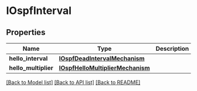 # IOspfInterval

## Properties
Name | Type | Description | Notes
------------ | ------------- | ------------- | -------------
**hello_interval** | [**IOspfDeadIntervalMechanism**](IOspfDeadIntervalMechanism.md) |  | [optional] 
**hello_multiplier** | [**IOspfHelloMultiplierMechanism**](IOspfHelloMultiplierMechanism.md) |  | [optional] 

[[Back to Model list]](../README.md#documentation-for-models) [[Back to API list]](../README.md#documentation-for-api-endpoints) [[Back to README]](../README.md)


